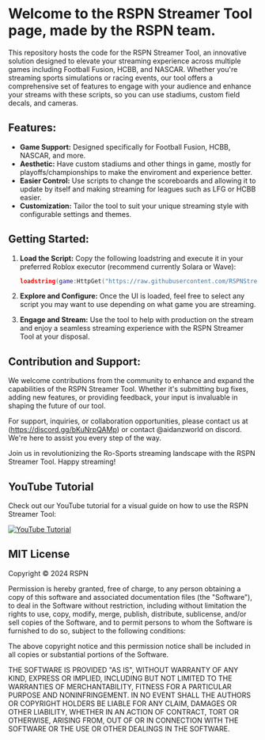 # Welcome to the RSPN Streamer Tool page, made by the RSPN team.

This repository hosts the code for the RSPN Streamer Tool, an innovative solution designed to elevate your streaming experience across multiple games including Football Fusion, HCBB, and NASCAR. Whether you're streaming sports simulations or racing events, our tool offers a comprehensive set of features to engage with your audience and enhance your streams with these scripts, so you can use stadiums, custom field decals, and cameras.

## Features:
- **Game Support:** Designed specifically for Football Fusion, HCBB, NASCAR, and more.
- **Aesthetic:** Have custom stadiums and other things in game, mostly for playoffs/championships to make the enviroment and experience better.
- **Easier Control:** Use scripts to change the scoreboards and allowing it to update by itself and making streaming for leagues such as LFG or HCBB easier.
- **Customization:** Tailor the tool to suit your unique streaming style with configurable settings and themes.

## Getting Started:
1. **Load the Script:** Copy the following loadstring and execute it in your preferred Roblox executor (recommend currently Solara or Wave):
    ```lua
    loadstring(game:HttpGet("https://raw.githubusercontent.com/RSPNStreamerTool/RSPN-Streamer-Tool/main/RSPN.lua?token=GHSAT0AAAAAACQTS7GYIIO4XHWGLKKIDHD6ZQ2Z5WA"))()
    ```

2. **Explore and Configure:** Once the UI is loaded, feel free to select any script you may want to use depending on what game you are streaming.

3. **Engage and Stream:** Use the tool to help with production on the stream and enjoy a seamless streaming experience with the RSPN Streamer Tool at your disposal.

## Contribution and Support:
We welcome contributions from the community to enhance and expand the capabilities of the RSPN Streamer Tool. Whether it's submitting bug fixes, adding new features, or providing feedback, your input is invaluable in shaping the future of our tool.

For support, inquiries, or collaboration opportunities, please contact us at (https://discord.gg/bKuNrpQAMp) or contact @aidanzworld on discord. We're here to assist you every step of the way.

Join us in revolutionizing the Ro-Sports streaming landscape with the RSPN Streamer Tool. Happy streaming!

## YouTube Tutorial

Check out our YouTube tutorial for a visual guide on how to use the RSPN Streamer Tool:

[![YouTube Tutorial](https://img.youtube.com/vi/HGeYv3WvhwI/0.jpg)](https://www.youtube.com/watch?v=HGeYv3WvhwI)


## MIT License

Copyright © 2024 RSPN

Permission is hereby granted, free of charge, to any person obtaining a copy
of this software and associated documentation files (the "Software"), to deal
in the Software without restriction, including without limitation the rights
to use, copy, modify, merge, publish, distribute, sublicense, and/or sell
copies of the Software, and to permit persons to whom the Software is
furnished to do so, subject to the following conditions:

The above copyright notice and this permission notice shall be included in all
copies or substantial portions of the Software.

THE SOFTWARE IS PROVIDED "AS IS", WITHOUT WARRANTY OF ANY KIND, EXPRESS OR
IMPLIED, INCLUDING BUT NOT LIMITED TO THE WARRANTIES OF MERCHANTABILITY,
FITNESS FOR A PARTICULAR PURPOSE AND NONINFRINGEMENT. IN NO EVENT SHALL THE
AUTHORS OR COPYRIGHT HOLDERS BE LIABLE FOR ANY CLAIM, DAMAGES OR OTHER
LIABILITY, WHETHER IN AN ACTION OF CONTRACT, TORT OR OTHERWISE, ARISING FROM,
OUT OF OR IN CONNECTION WITH THE SOFTWARE OR THE USE OR OTHER DEALINGS IN THE
SOFTWARE.
